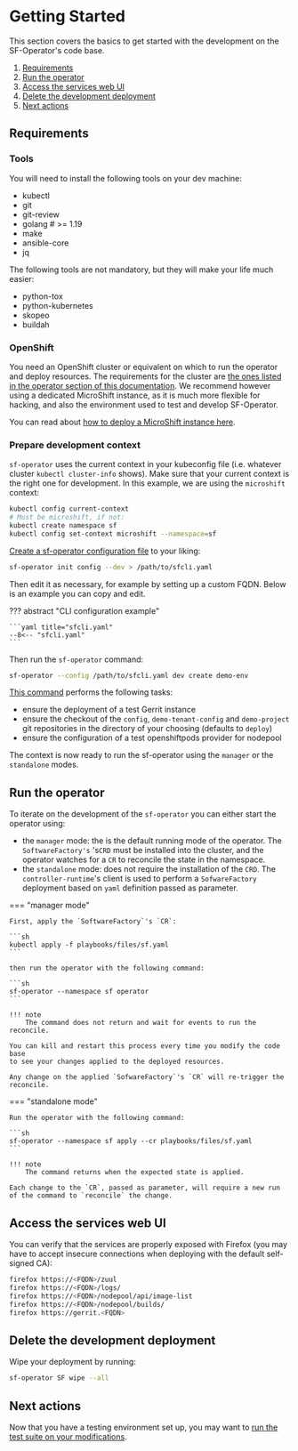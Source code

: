 # Getting Started

This section covers the basics to get started with the development on the SF-Operator's code base.


1. [Requirements](#requirements)
1. [Run the operator](#run-the-operator)
1. [Access the services web UI](#access-the-services-web-ui)
1. [Delete the development deployment](#delete-the-development-deployment)
1. [Next actions](#next-actions)

## Requirements

### Tools

You will need to install the following tools on your dev machine:

- kubectl
- git
- git-review
- golang # >= 1.19
- make
- ansible-core
- jq

The following tools are not mandatory, but they will make your life much easier:

- python-tox
- python-kubernetes
- skopeo
- buildah

### OpenShift

You need an OpenShift cluster or equivalent on which to run the operator and deploy resources.
The requirements for the cluster are [the ones listed in the operator section of this documentation](../operator/getting_started.md#prerequisites). We recommend however using a dedicated MicroShift instance, as it is much more flexible for hacking, and also the environment used to test and develop SF-Operator.

You can read about [how to deploy a MicroShift instance here](./microshift.md).

### Prepare development context

`sf-operator` uses the current context in your kubeconfig file (i.e. whatever cluster `kubectl cluster-info` shows). Make sure that your current context is the right one for development. In this example, we are using the `microshift` context:

```sh
kubectl config current-context
# Must be microshift, if not:
kubectl create namespace sf
kubectl config set-context microshift --namespace=sf
```

[Create a sf-operator configuration file](../reference/cli/index.md#config) to your liking:

```sh
sf-operator init config --dev > /path/to/sfcli.yaml
```

Then edit it as necessary, for example by setting up a custom FQDN. Below is an example you can copy and edit.

??? abstract "CLI configuration example"

    ```yaml title="sfcli.yaml"
    --8<-- "sfcli.yaml"
    ```

Then run the `sf-operator` command:

```sh
sf-operator --config /path/to/sfcli.yaml dev create demo-env
```

[This command](./../reference/cli/index.md#create-demo-env) performs the following tasks:

- ensure the deployment of a test Gerrit instance
- ensure the checkout of the `config`, `demo-tenant-config` and `demo-project` git repositories in the directory of your choosing (defaults to `deploy`)
- ensure the configuration of a test openshiftpods provider for nodepool

The context is now ready to run the sf-operator using the `manager` or the `standalone` modes.

## Run the operator

To iterate on the development of the `sf-operator` you can either start the operator using:

- the `manager` mode: the is the default running mode of the operator.
  The `SoftwareFactory's` 's`CRD` must be installed into the cluster, and the operator watches
  for a `CR` to reconcile the state in the namespace.
- the `standalone` mode: does not require the installation of the `CRD`. The `controller-runtime`'s
  client is used to perform a `SofwareFactory` deployment based on `yaml` definition passed
  as parameter.

=== "manager mode"

    First, apply the `SoftwareFactory`'s `CR`:
    
    ```sh
    kubectl apply -f playbooks/files/sf.yaml
    ```
    
    then run the operator with the following command:
    
    ```sh
    sf-operator --namespace sf operator
    ```

    !!! note
        The command does not return and wait for events to run the reconcile.
    
    You can kill and restart this process every time you modify the code base
    to see your changes applied to the deployed resources.
    
    Any change on the applied `SofwareFactory`'s `CR` will re-trigger the reconcile.

=== "standalone mode"

    Run the operator with the following command:
     
    ```sh
    sf-operator --namespace sf apply --cr playbooks/files/sf.yaml
    ```
     
    !!! note
        The command returns when the expected state is applied.
     
    Each change to the `CR`, passed as parameter, will require a new run of the command to `reconcile` the change.


## Access the services web UI

You can verify that the services are properly exposed with Firefox (you may have to accept insecure connections when deploying with the default self-signed CA):

```sh
firefox https://<FQDN>/zuul
firefox https://<FQDN>/logs/
firefox https://<FQDN>/nodepool/api/image-list
firefox https://<FQDN>/nodepool/builds/
firefox https://gerrit.<FQDN>
```

## Delete the development deployment

Wipe your deployment by running:

```sh
sf-operator SF wipe --all
```

## Next actions

Now that you have a testing environment set up, you may want to [run the test suite on your modifications](./testing.md).
